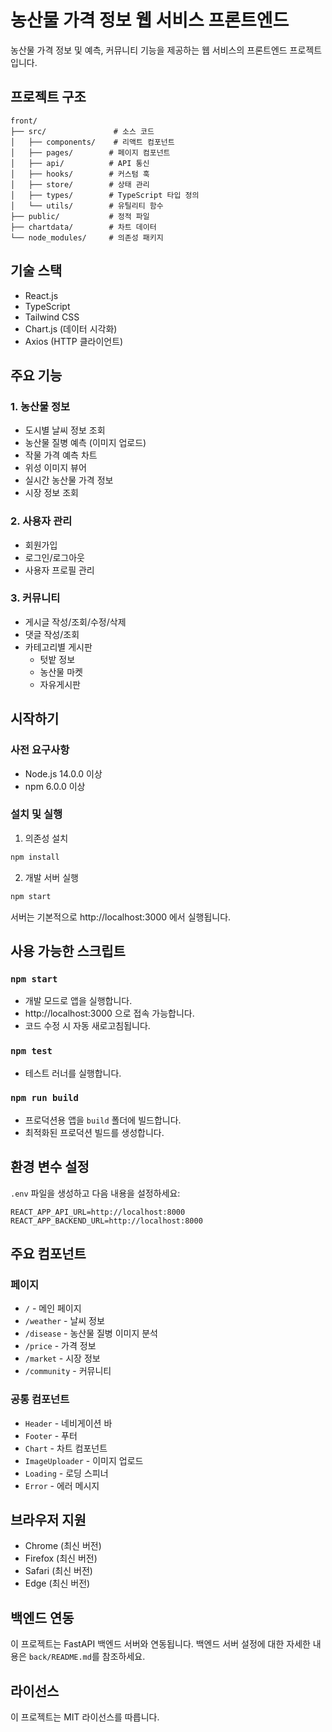 # 농산물 가격 정보 웹 서비스 프론트엔드

농산물 가격 정보 및 예측, 커뮤니티 기능을 제공하는 웹 서비스의 프론트엔드 프로젝트입니다.

## 프로젝트 구조

```
front/
├── src/               # 소스 코드
│   ├── components/    # 리액트 컴포넌트
│   ├── pages/        # 페이지 컴포넌트
│   ├── api/          # API 통신
│   ├── hooks/        # 커스텀 훅
│   ├── store/        # 상태 관리
│   ├── types/        # TypeScript 타입 정의
│   └── utils/        # 유틸리티 함수
├── public/           # 정적 파일
├── chartdata/        # 차트 데이터
└── node_modules/     # 의존성 패키지
```

## 기술 스택

- React.js
- TypeScript
- Tailwind CSS
- Chart.js (데이터 시각화)
- Axios (HTTP 클라이언트)

## 주요 기능

### 1. 농산물 정보

- 도시별 날씨 정보 조회
- 농산물 질병 예측 (이미지 업로드)
- 작물 가격 예측 차트
- 위성 이미지 뷰어
- 실시간 농산물 가격 정보
- 시장 정보 조회

### 2. 사용자 관리

- 회원가입
- 로그인/로그아웃
- 사용자 프로필 관리

### 3. 커뮤니티

- 게시글 작성/조회/수정/삭제
- 댓글 작성/조회
- 카테고리별 게시판
  - 텃밭 정보
  - 농산물 마켓
  - 자유게시판

## 시작하기

### 사전 요구사항

- Node.js 14.0.0 이상
- npm 6.0.0 이상

### 설치 및 실행

1. 의존성 설치

```bash
npm install
```

2. 개발 서버 실행

```bash
npm start
```

서버는 기본적으로 http://localhost:3000 에서 실행됩니다.

## 사용 가능한 스크립트

### `npm start`

- 개발 모드로 앱을 실행합니다.
- http://localhost:3000 으로 접속 가능합니다.
- 코드 수정 시 자동 새로고침됩니다.

### `npm test`

- 테스트 러너를 실행합니다.

### `npm run build`

- 프로덕션용 앱을 `build` 폴더에 빌드합니다.
- 최적화된 프로덕션 빌드를 생성합니다.

## 환경 변수 설정

`.env` 파일을 생성하고 다음 내용을 설정하세요:

```
REACT_APP_API_URL=http://localhost:8000
REACT_APP_BACKEND_URL=http://localhost:8000
```

## 주요 컴포넌트

### 페이지

- `/` - 메인 페이지
- `/weather` - 날씨 정보
- `/disease` - 농산물 질병 이미지 분석
- `/price` - 가격 정보
- `/market` - 시장 정보
- `/community` - 커뮤니티

### 공통 컴포넌트

- `Header` - 네비게이션 바
- `Footer` - 푸터
- `Chart` - 차트 컴포넌트
- `ImageUploader` - 이미지 업로드
- `Loading` - 로딩 스피너
- `Error` - 에러 메시지

## 브라우저 지원

- Chrome (최신 버전)
- Firefox (최신 버전)
- Safari (최신 버전)
- Edge (최신 버전)

## 백엔드 연동

이 프로젝트는 FastAPI 백엔드 서버와 연동됩니다. 백엔드 서버 설정에 대한 자세한 내용은 `back/README.md`를 참조하세요.

## 라이선스

이 프로젝트는 MIT 라이선스를 따릅니다.
